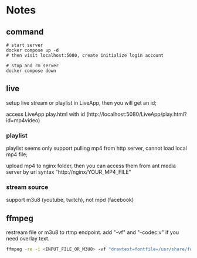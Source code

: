 # Notes

## command
```
# start server
docker compose up -d
# then visit localhost:5080, create initialize login account

# stop and rm server
docker compose down
```

## live
setup live stream or playlist in LiveApp, then you will get an id;

access LiveApp play.html with id (http://localhost:5080/LiveApp/play.html?id=mp4video)

### playlist
playlist seems only support pulling mp4 from http server, cannot load local mp4 file;

upload mp4 to nginx folder, then you can access them from ant media server by url syntax "http://nginx/YOUR_MP4_FILE"

### stream source
support m3u8 (youtube, twitch), not mpd (facebook)

## ffmpeg
restream file or m3u8 to rtmp endpoint. add "-vf" and "-codec:v" if you need overlay text.
```bash
ffmpeg -re -i <INPUT_FILE_OR_M3U8> -vf "drawtext=fontfile=/usr/share/fonts/truetype/freefont/FreeSans.ttf:textfile=text.txt:reload=1:fontsize=22:fontcolor=white" -codec:v libx264 -codec:a copy -f flv rtmp://ant/LiveApp/<STREAM_KEY>
```
